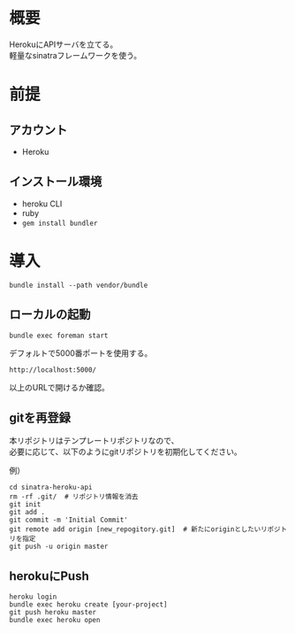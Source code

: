 # 概要

HerokuにAPIサーバを立てる。  
軽量なsinatraフレームワークを使う。

# 前提

## アカウント

- Heroku

## インストール環境

- heroku CLI
- ruby
- `gem install bundler`

# 導入

```
bundle install --path vendor/bundle
```

## ローカルの起動

```
bundle exec foreman start
```

デフォルトで5000番ポートを使用する。

```
http://localhost:5000/
```

以上のURLで開けるか確認。

## gitを再登録

本リポジトリはテンプレートリポジトリなので、  
必要に応じて、以下のようにgitリポジトリを初期化してください。

例）

```
cd sinatra-heroku-api
rm -rf .git/  # リポジトリ情報を消去
git init
git add .
git commit -m 'Initial Commit'
git remote add origin [new_repogitory.git]  # 新たにoriginとしたいリポジトリを指定
git push -u origin master
```

## herokuにPush

```
heroku login
bundle exec heroku create [your-project]
git push heroku master
bundle exec heroku open
```
